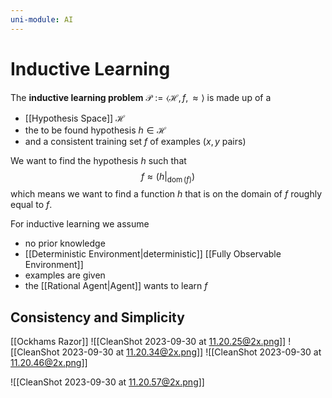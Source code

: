 ```yaml
---
uni-module: AI
---
```

# Inductive Learning

The **inductive learning problem** $\mathcal{P}:=\langle\mathcal{H}, f, \approx\rangle$ is made up of a 
- [[Hypothesis Space]] $\mathcal{H}$ 
- the to be found hypothesis $h\in \mathcal{H}$
- and a consistent training set $f$ of examples ($x,y$ pairs)

We want to find the hypothesis $h$ such that 
$$f \approx\left(\left.h\right|_{\operatorname{dom}(f)}\right)$$
which means we want to find a function $h$ that is on the domain of $f$ roughly equal to $f$. 

For inductive learning we assume 
- no prior knowledge
- [[Deterministic Environment|deterministic]] [[Fully Observable Environment]]
- examples are given 
- the [[Rational Agent|Agent]] wants to learn $f$

## Consistency and Simplicity 

[[Ockhams Razor]]
![[CleanShot 2023-09-30 at 11.20.25@2x.png]]
![[CleanShot 2023-09-30 at 11.20.34@2x.png]]
![[CleanShot 2023-09-30 at 11.20.46@2x.png]]

![[CleanShot 2023-09-30 at 11.20.57@2x.png]]
